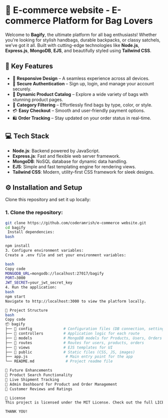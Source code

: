 # 👜 **E-commerce website** - E-commerce Platform for Bag Lovers

Welcome to **Bagify**, the ultimate platform for all bag enthusiasts! Whether you're looking for stylish handbags, durable backpacks, or classy satchels, we’ve got it all. Built with cutting-edge technologies like **Node.js**, **Express.js**, **MongoDB**, **EJS**, and beautifully styled using **Tailwind CSS**.


## 🎯 **Key Features**

- 📱 **Responsive Design** – A seamless experience across all devices.
- 🔐 **Secure Authentication** – Sign up, login, and manage your account securely.
- 👜 **Dynamic Product Catalog** – Explore a wide variety of bags with stunning product pages.
- 🔎 **Category Filtering** – Effortlessly find bags by type, color, or style.
- 💳 **Easy Checkout** – Smooth and user-friendly payment options.
- 🛍️ **Order Tracking** – Stay updated on your order status in real-time.

## 💻 **Tech Stack**

- **Node.js**: Backend powered by JavaScript.
- **Express.js**: Fast and flexible web server framework.
- **MongoDB**: NoSQL database for dynamic data handling.
- **EJS**: Simple and fast templating engine for rendering views.
- **Tailwind CSS**: Modern, utility-first CSS framework for sleek designs.



## ⚙️ **Installation and Setup**

Clone this repository and set it up locally:

### 1. Clone the repository:

```bash
git clone https://github.com/coderamrish/e-commerce website.git
cd bagify
 Install dependencies:
bash

npm install
3. Configure environment variables:
Create a .env file and set your environment variables:

bash
Copy code
MONGODB_URL=mongodb://localhost:27017/bagify
PORT=3000
JWT_SECRET=your_jwt_secret_key
4. Run the application:
bash
npm start
Navigate to http://localhost:3000 to view the platform locally.

📁 Project Structure
bash
Copy code
📦 bagify
├── 📂 config              # Configuration files (DB connection, settings)
├── 📂 controllers         # Application logic for each route
├── 📂 models              # MongoDB models for Products, Users, Orders
├── 📂 routes              # Routes for users, products, orders
├── 📂 views               # EJS templates for UI
├── 📂 public              # Static files (CSS, JS, images)
├── app.js                 # Main entry point for the app
└── README.md              # Project readme file

🚀 Future Enhancements
🌟 Product Search Functionality
🚀 Live Shipment Tracking
🎨 Admin Dashboard for Product and Order Management
💬 Customer Reviews and Ratings

📜 License
This project is licensed under the MIT License. Check out the full LICENSE.

THANK YOU!

